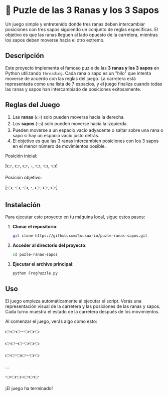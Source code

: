 # 🐸 Puzle de las 3 Ranas y los 3 Sapos

Un juego simple y entretenido donde tres ranas deben intercambiar posiciones con tres sapos siguiendo un conjunto de reglas específicas. El objetivo es que las ranas lleguen al lado opuesto de la carretera, mientras los sapos deben moverse hacia el otro extremo.

## Descripción

Este proyecto implementa el famoso puzle de las **3 ranas y los 3 sapos** en Python utilizando `threading`. Cada rana o sapo es un "hilo" que intenta moverse de acuerdo con las reglas del juego. La carretera está representada como una lista de 7 espacios, y el juego finaliza cuando todas las ranas y sapos han intercambiado de posiciones exitosamente.

## Reglas del Juego

1. Las **ranas** (`👉`) solo pueden moverse hacia la derecha.
2. Los **sapos** (`👈`) solo pueden moverse hacia la izquierda.
3. Pueden moverse a un espacio vacío adyacente o saltar sobre una rana o sapo si hay un espacio vacío justo detrás.
4. El objetivo es que las 3 ranas intercambien posiciones con los 3 sapos en el menor número de movimientos posible.

Posición inicial:

[👉, 👉, 👉, -, 👈, 👈, 👈]

Posición objetivo:

[👈, 👈, 👈, -, 👉, 👉, 👉]


## Instalación

Para ejecutar este proyecto en tu máquina local, sigue estos pasos:

1. **Clonar el repositorio**:
   ```bash
   git clone https://github.com/tuusuario/puzle-ranas-sapos.git
   
2. **Acceder al directorio del proyecto**:
   ```bash
   cd puzle-ranas-sapos

3. **Ejecutar el archivo principal**:
    ```bash
   python FrogPuzzle.py

## Uso

El juego empieza automáticamente al ejecutar el script. Verás una representación visual de la carretera y las posiciones de las ranas y sapos. Cada turno muestra el estado de la carretera después de los movimientos.

Al comenzar el juego, verás algo como esto:


👉👉👉-👈👈👈

👉👉-👉👈👈👈

👉👉👈👉-👈👈

...

👈👈👈-👉👉👉

¡El juego ha terminado!